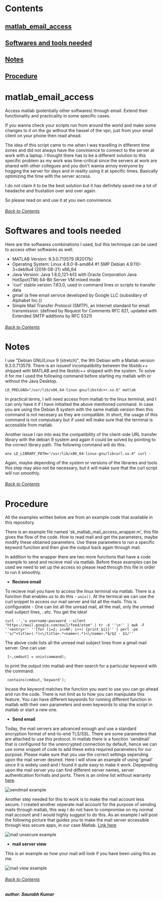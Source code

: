 # Contents
## [matlab_email_access](https://github.com/saurabhsay/matlab_email_access/blob/master/README.md#matlab_email_access-1)
## [Softwares and tools needed](https://github.com/saurabhsay/matlab_email_access/blob/master/README.md#softwares-and-tools-needed-1)
## [Notes](https://github.com/saurabhsay/matlab_email_access/blob/master/README.md#notes-1)
## [Procedure](https://github.com/saurabhsay/matlab_email_access/blob/master/README.md#procedure-1)

# matlab_email_access
Access matlab (potentially other softwares) through email. Extend their functionality and practicality in some specific cases.

If you wanna check your scripts run from around the world and make some changes to it on the go without the hassel of the vpn, just from your email client on your phone then read ahead.

The idea of this script came to me when I was travelling in different time zones and did not always have the convinience to connect to the server at work with a laptop. I thought there has to be a different solution to this specific problem as my work was time-critical since the servers at work are shared with other collegues and you don't wanna annoy everyone by hogging the server for days and in reality using it at specific times. Basically optimizing the time with the server access.

I do not claim it to be the best solution but it has definitely saved me a lot of headache and frustation over and over again.

So please read on and use it at you own convinience.
###### [Back to Contents](https://github.com/saurabhsay/matlab_email_access/blob/master/README.md#Contents)

# Softwares and tools needed
Here are the softwares combinations I used, but this technique can be used to access other softwares as well.

+ MATLAB Version: 9.3.0.713579 (R2017b)
+ Operating System: Linux 4.9.0-8-amd64 #1 SMP Debian 4.9.110-3+deb9u4 (2018-08-21) x86_64
+ Java Version: Java 1.8.0_121-b13 with Oracle Corporation Java HotSpot(TM) 64-Bit Server VM mixed mode
+ 'curl' stable version 7.63.0, used in command lines or scripts to transfer data
+ gmail (a free email service developed by Google LLC (subsidiary of Alphabet Inc.))
+ Simple Mail Transfer Protocol (SMTP), an Internet standard for email transmission. (defined by Request for Comments RFC 821, updated with Extended SMTP additions by RFC 5321)
###### [Back to Contents](https://github.com/saurabhsay/matlab_email_access/blob/master/README.md#Contents)

# Notes
I use "Debian GNU/Linux 9 (stretch)", the 9th Debian with a Matlab version 9.3.0.713579. There is an issueof  incompatibility between the libstdc++ shipped with MATLAB and the libstdc++ shipped with the system. To solve it for me I used the following command before starting my matlab with or without the Java Desktop.
```shell
LD_PRELOAD="/usr/lib/x86_64-linux-gnu/libstdc++.so.6" matlab
```
In practical terms, I will need access from matlab to the linux terminal, and I can only have it if I have initialted the above mentioned command. In case you are using the Debian 8 system with the same matlab version then this command is not necesary as they are compatible. In short, the usage of this command is not compulsary but if used will make sure that the terminal is accessible from matlab.

Another issue I ran into was the compatibility of the client-side URL transfer library with the debian 9 system and again it could be solved by pointing to the correct library path. The following command will do this.
```shell
env LD_LIBRARY_PATH="/usr/lib/x86_64-linux-gnu/libcurl.so.4" curl -
```
Again, maybe depending of the system or versions of the libraries and tools this step may also not be necessary, but it will make sure that the curl script will run smoothly.
###### [Back to Contents](https://github.com/saurabhsay/matlab_email_access/blob/master/README.md#Contents)

# Procedure
All the examples written below are from an example code that available in this repository.

There is an example file named 'sk_matlab_mail_access_wrapper.m', this file gives the flow of the code. How to read mail and get the parameters, maybe modify these obtained parameters. Use these parameters to run a specific keyword function and then give the output back again through mail.

In addition to the wrapper there are two more functions that have a code example to send and recieve mail via matlab. Before these examples can be used we need to set up the access so please read through this file in order to run it smoothly.

+ **Recieve email**

To recieve mail you have to access the linux terminal via matlab. There is a function that enables us to do this - `unix()`. At the termical we can use the curl snippet to access our mail server and list all the mails. This is configurable - One can list all the unread mail, all the mail, only the unread mail subject lines, ..etc. You get the idea!
```shell
curl -','u username:password --silent "https://mail.google.com/mail/feed/atom" | tr -d ''\n'' | awk -F ''<entry>'' ''{for (i=2; i<=NF; i++) {print $i}}'' | perl -pe ''s/^<title>(.*)<\/title>.*<name>(.*)<\/name>.*$/$2 - $1/''
```
The above code lists all the unread mail subject lines from a gmail mail server. One can use:
```shell
 [~,cmdout] = unix(command);
 ```
 to print the output into matlab and then search for a particular keyword with the command:
```shell
 contains(cmdout,'keyword');
 ```
 Incase the keyword matches the function you want to use you can go ahead and run the code. There is not limit as to how you can manipulate this feature. You can have different keywords for running different function in matlab with their own parameters and even keywords to stop the script in matlab or start a new one.

+ **Send email**

Today, the mail servers are advanced enough and use a standard encryption format of end-to-end TLS/SSL. There are some parameters that are attached to use this protocol. In matlab there is a function 'sendmail' that is configured for the unencrypted connection by default, hence we can use some snippet of code to add these extra required parameters for our purpose. Please make sure that you use the correct settings sepending upon the mail server desired. Here I will show an example of using 'gmail' since it is widely used and I found it quite easy to make it work. Depepnding upon the mail server you can find different server names, server authentication formats and ports. There is an online list without warranty [here](https://www.arclab.com/en/kb/email/list-of-smtp-and-pop3-servers-mailserver-list.html).

![sendmail example](https://github.com/saurabhsay/matlab_email_access/blob/master/images/mail_send.jpg)

Another step needed for this to work is to make the mail account less secure. I created another seperate mail account for the purpose of sending mails through matlab, this way I do not have to compromise on my normal mail account and I would highly suggest to do this. As an example I will post the following picture that guides you to make the mail server accessible through less secure apps, in our case Matlab. [Link here](https://support.google.com/accounts/answer/6010255?hl=en)

![mail unsecure example](https://github.com/saurabhsay/matlab_email_access/blob/master/images/mail_unsecure.jpg)

+ **mail server view**

This is an example as how your mail will look if you have been using this as me.

![mail view example](https://github.com/saurabhsay/matlab_email_access/blob/master/images/mail_display.jpg)

###### [Back to Contents](https://github.com/saurabhsay/matlab_email_access/blob/master/README.md#Contents)


***author: Saurabh Kumar*** 
